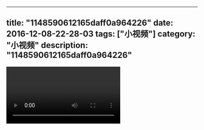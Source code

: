 
---
title: "1148590612165daff0a964226"
date: 2016-12-08-22-28-03
tags: ["小视频"]
category: "小视频"
description: "1148590612165daff0a964226"
---
<video src="http://ohtsqip0g.bkt.clouddn.com/1148590612165daff0a964226.mp4" controls="controls"></video>
